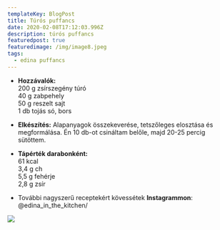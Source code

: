 ```yaml
---
templateKey: BlogPost
title: Túrós puffancs
date: 2020-02-08T17:12:03.996Z
description: túrós puffancs
featuredpost: true
featuredimage: /img/image8.jpeg
tags:
  - edina puffancs
---
```

* **Hozzávalók:** \
  200 g zsírszegény túró \
   40 g zabpehely\
  50 g reszelt sajt\
   1 db tojás
   só, bors 
* **Elkészítés:** Alapanyagok összekeverése, tetszőleges elosztása és megformálása. Én 10 db-ot csináltam belőle, majd 20-25 percig sütöttem.

* **Tápérték darabonként:**\
   61 kcal\
  3,4 g ch\
   5,5 g fehérje\
  2,8 g zsír
* További nagyszerű receptekért kövessétek **Instagrammon**: @edina_in_the_kitchen/

![](/img/image8.jpeg)
